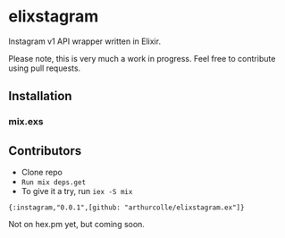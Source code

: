 
# elixstagram

Instagram v1 API wrapper written in Elixir.

Please note, this is very much a work in progress. 
Feel free to contribute using pull requests.

## Installation

### mix.exs

## Contributors 

* Clone repo
* `Run mix deps.get`
* To give it a try, run `iex -S mix`

```
{:instagram,"0.0.1",[github: "arthurcolle/elixstagram.ex"]}
```

Not on hex.pm yet, but coming soon.
